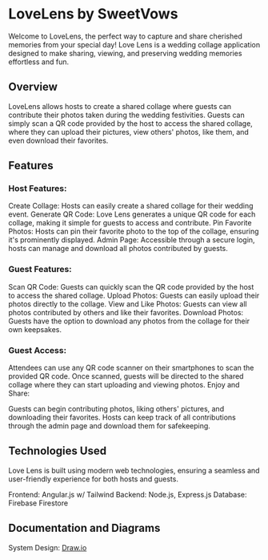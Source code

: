 # LoveLens by SweetVows
Welcome to LoveLens, the perfect way to capture and share cherished memories from your special day! Love Lens is a wedding collage application designed to make sharing, viewing, and preserving wedding memories effortless and fun.

## Overview
LoveLens allows hosts to create a shared collage where guests can contribute their photos taken during the wedding festivities. Guests can simply scan a QR code provided by the host to access the shared collage, where they can upload their pictures, view others' photos, like them, and even download their favorites.

## Features
### Host Features:
Create Collage: Hosts can easily create a shared collage for their wedding event.
Generate QR Code: Love Lens generates a unique QR code for each collage, making it simple for guests to access and contribute.
Pin Favorite Photos: Hosts can pin their favorite photo to the top of the collage, ensuring it's prominently displayed.
Admin Page: Accessible through a secure login, hosts can manage and download all photos contributed by guests.

### Guest Features:
Scan QR Code: Guests can quickly scan the QR code provided by the host to access the shared collage.
Upload Photos: Guests can easily upload their photos directly to the collage.
View and Like Photos: Guests can view all photos contributed by others and like their favorites.
Download Photos: Guests have the option to download any photos from the collage for their own keepsakes.

### Guest Access:
Attendees can use any QR code scanner on their smartphones to scan the provided QR code.
Once scanned, guests will be directed to the shared collage where they can start uploading and viewing photos.
Enjoy and Share:

Guests can begin contributing photos, liking others' pictures, and downloading their favorites.
Hosts can keep track of all contributions through the admin page and download them for safekeeping.

## Technologies Used
Love Lens is built using modern web technologies, ensuring a seamless and user-friendly experience for both hosts and guests.

Frontend: Angular.js w/ Tailwind
Backend: Node.js, Express.js
Database: Firebase Firestore

## Documentation and Diagrams
System Design: [Draw.io](https://app.diagrams.net/)

